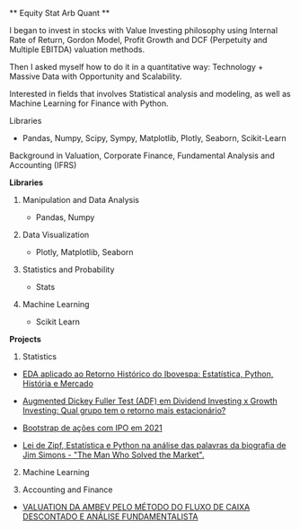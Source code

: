 ** Equity Stat Arb Quant **


I began to invest in stocks with Value Investing philosophy using Internal Rate of Return, Gordon Model, Profit Growth and DCF (Perpetuity and Multiple EBITDA) valuation methods. 

Then I asked myself how to do it in a quantitative way: Technology + Massive Data with Opportunity and Scalability.

Interested in fields that involves Statistical analysis and modeling, as well as Machine Learning for Finance with Python.

Libraries
 - Pandas, Numpy, Scipy, Sympy, Matplotlib, Plotly, Seaborn, Scikit-Learn

Background in Valuation, Corporate Finance, Fundamental Analysis and Accounting (IFRS)


**Libraries**
 
 1) Manipulation and Data Analysis
    - Pandas, Numpy
 

2) Data Visualization
    - Plotly, Matplotlib, Seaborn
 
 

 3) Statistics and Probability
    - Stats
 
 
 5) Machine Learning
    - Scikit Learn


**Projects**
1) Statistics
   
- [EDA aplicado ao Retorno Histórico do Ibovespa: Estatística, Python, História e Mercado](https://github.com/xandequant/xandequant/blob/main/Retorno_hist%C3%B3rico_ibovespa.ipynb)


- [Augmented Dickey Fuller Test (ADF) em Dividend Investing x Growth Investing: Qual grupo tem o retorno mais estacionário?](https://github.com/xandequant/xandequant/blob/main/ADF_dividend_x_growth.ipynb)


- [Bootstrap de ações com IPO em 2021](https://github.com/xandequant/xandequant/blob/main/Bootstrap_IPO_2021.ipynb)

- [Lei de Zipf, Estatística e Python na análise das palavras da biografia de Jim Simons - "The Man Who Solved the Market".](https://github.com/xandequant/xandequant/blob/main/Lei_de_Zipf_em_TMWSM.ipynb)

2) Machine Learning


3) Accounting and Finance
- [VALUATION DA AMBEV PELO MÉTODO DO FLUXO DE CAIXA DESCONTADO E ANÁLISE FUNDAMENTALISTA](https://github.com/xandequant/xandequant/blob/main/Valuation%20AMBEV.pdf)

